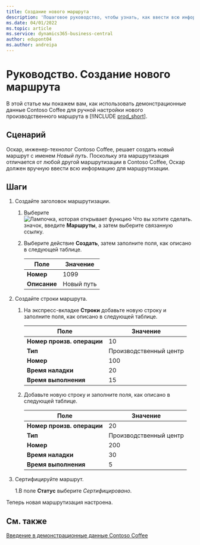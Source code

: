 ```yaml
---
title: Создание нового маршрута
description: 'Пошаговое руководство, чтобы узнать, как ввести всю информацию для нового маршрута вручную в Business Central.'
ms.date: 04/01/2022
ms.topic: article
ms.service: dynamics365-business-central
author: edupont04
ms.author: andreipa
---
```

# <a name="walkthrough-create-a-new-routing"></a>Руководство. Создание нового маршрута

В этой статье мы покажем вам, как использовать демонстрационные данные Contoso Coffee для ручной настройки нового производственного маршрута в [!INCLUDE [prod_short](../../includes/prod_short.md)].  

## <a name="scenario"></a>Сценарий

Оскар, инженер-технолог Contoso Coffee, решает создать новый маршрут с именем *Новый путь*. Поскольку эта маршрутизация отличается от любой другой маршрутизации в Contoso Coffee, Оскар должен вручную ввести всю информацию для маршрутизации.  

## <a name="steps"></a>Шаги

1. Создайте заголовок маршрутизации.  

    1. Выберите ![Лампочка, которая открывает функцию Что вы хотите сделать.](../../media/ui-search/search_small.png "Что вы хотите сделать") значок, введите **Маршруты**, а затем выберите связанную ссылку.  

    2. Выберите действие **Создать**, затем заполните поля, как описано в следующей таблице.  

        |Поле  |Значение  |
        |---------|---------|
        |**Номер** |1099|
        |**Описание** |Новый путь|
2. Создайте строки маршрута.

    1. На экспресс-вкладке **Строки** добавьте новую строку и заполните поля, как описано в следующей таблице.  

        |Поле  |Значение  |
        |---------|---------|
        |**Номер произв. операции** |10|
        |**Тип** |Производственный центр|
        |**Номер** |100|
        |**Время наладки** |20|
        |**Время выполнения** |15|

    2. Добавьте новую строку и заполните поля, как описано в следующей таблице.  

        |Поле  |Значение  |
        |---------|---------|
        |**Номер произв. операции** |20|
        |**Тип** |Производственный центр|
        |**Номер** |200|
        |**Время наладки** |30|
        |**Время выполнения** |5|
3. Сертифицируйте маршрут.

    1.В поле **Статус** выберите *Сертифицировано*.  

Теперь новая маршрутизация настроена.  

## <a name="see-also"></a>См. также

[Введение в демонстрационные данные Contoso Coffee](../contoso-coffee-intro.md)  
